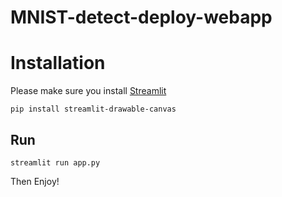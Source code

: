 # MNIST-detect-deploy-webapp



# Installation

Please make sure you install [Streamlit](https://docs.streamlit.io/library/get-started/installation#install-streamlit-on-windows)

```shell script
pip install streamlit-drawable-canvas 
```

## Run

```shell script
streamlit run app.py
```

Then Enjoy!
